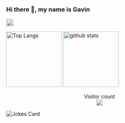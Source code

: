 ### Hi there 👋, my name is Gavin
<p align="left"> 
  <a href="https://github.com/Gavinfon">
    <img height="20" src="https://img.shields.io/github/followers/Gavinfon?label=follow&logo=github&style=flat" />
  </a>
  </p>
  <p align="left"> 
  <img alt="Top Langs" height="150px" src="https://github-readme-stats.vercel.app/api/top-langs/?username=Gavinfon&layout=compact&count_private=true&show_icons=true&show_icons=true&theme=onedark" />
  <img alt="github stats" height="150px" src="https://github-readme-stats.vercel.app/api?username=Gavinfon&count_private=true&show_icons=true&show_icons=true&theme=onedark" />
</p>
<p align="center"> 
  Visitor count<br>
  <img src="https://profile-counter.glitch.me/Gavinfon/count.svg" />
</p>











  
  

  
  
  
  
  


![Jokes Card](https://readme-jokes.vercel.app/api)
